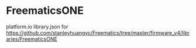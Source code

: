 # FreematicsONE
platform.io library.json for https://github.com/stanleyhuangyc/Freematics/tree/master/firmware_v4/libraries/FreematicsONE
